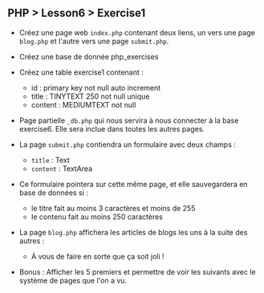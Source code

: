 ## PHP > Lesson6 > Exercise1

- Créez une page web `index.php` contenant deux liens, un vers une page `blog.php` et l'autre vers une page `submit.php`.

- Créez une base de donnée php_exercises

- Créez une table exercise1 contenant :
  - id : primary key not null auto increment
  - title : TINYTEXT 250 not null unique
  - content : MEDIUMTEXT not null

- Page partielle `_db.php` qui nous servira à nous connecter à la base exercise6. Elle sera inclue dans toutes les autres pages.

- La page `submit.php` contiendra un formulaire avec deux champs :
  - `title` : Text
  - `content` : TextArea

- Ce formulaire pointera sur cette même page, et elle sauvegardera en base de données si :
  - le titre fait au moins 3 caractères et moins de 255
  - le contenu fait au moins 250 caractères

- La page `blog.php` affichera les articles de blogs les uns à la suite des autres :
  - À vous de faire en sorte que ça soit joli !

- Bonus : Afficher les 5 premiers et permettre de voir les suivants avec le système de pages que l'on a vu.
